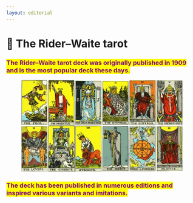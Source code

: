 ```yaml
---
layout: editorial
---
```


# 🦄 The Rider–Waite tarot

<mark style="color:purple;"></mark>

### <mark style="color:purple;">The Rider–Waite tarot deck was originally published in 1909 and is the most popular deck these days.</mark>&#x20;

<mark style="color:purple;"></mark>

<figure><img src="../../../../../.gitbook/assets/Rider-Waite-Smith_deck-213d7571db434c06b4a8e33c3e67123e.webp" alt=""><figcaption></figcaption></figure>

### <mark style="color:purple;">The deck has been published in numerous editions and inspired various variants and imitations.</mark>

<mark style="color:purple;"></mark>

<mark style="color:purple;"></mark>
